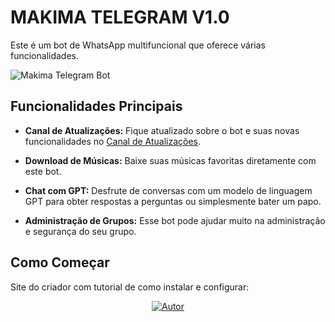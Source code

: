 # MAKIMA TELEGRAM V1.0

Este é um bot de WhatsApp multifuncional que oferece várias funcionalidades. 


![Makima Telegram Bot](https://xatimg.com/image/9HqpRznYKNtV.jpg)

## Funcionalidades Principais

- **Canal de Atualizações:** Fique atualizado sobre o bot e suas novas funcionalidades no [Canal de Atualizações](https://t.me/titannickbub_tools).

- **Download de Músicas:** Baixe suas músicas favoritas diretamente com este bot.

- **Chat com GPT:** Desfrute de conversas com um modelo de linguagem GPT para obter respostas a perguntas ou simplesmente bater um papo.

- **Administração de Grupos:** Esse bot pode ajudar muito na administração e segurança do seu grupo.

## Como Começar

Site do criador com tutorial de como instalar e configurar:

<p align="center">
  <a href="https://titannickbub.neocities.org/makima.html"><img title="Autor" src="https://img.shields.io/badge/Autor-Titannickbub-blue.svg?style=for-the-badge&logo=telegram" /></a>
  <h4 align="center">
